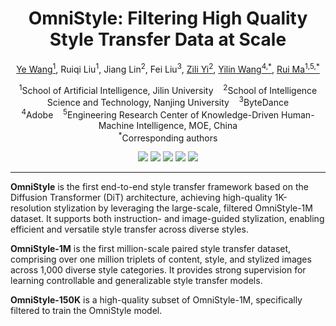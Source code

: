 <h1 align="center"><strong>OmniStyle: Filtering High Quality Style Transfer Data at Scale</strong></h1>

<p align="center">
  <a href="https://wangyephd.github.io/">Ye Wang<sup>1</sup></a>,
  Ruiqi Liu<sup>1</sup>,
  Jiang Lin<sup>2</sup>,
  Fei Liu<sup>3</sup>,
  <a href="https://is.nju.edu.cn/yzl_en/main.htm">Zili Yi<sup>2</sup></a>,
  <a href="https://yilinwang.org/">Yilin Wang<sup>4,*</sup></a>,
  <a href="https://ruim-jlu.github.io/#about">Rui Ma<sup>1,5,*</sup></a>
</p>

<p align="center">
  <sup>1</sup>School of Artificial Intelligence, Jilin University &nbsp;&nbsp;
  <sup>2</sup>School of Intelligence Science and Technology, Nanjing University &nbsp;&nbsp;
  <sup>3</sup>ByteDance<br>
  <sup>4</sup>Adobe &nbsp;&nbsp;
  <sup>5</sup>Engineering Research Center of Knowledge-Driven Human-Machine Intelligence, MOE, China<br>
  <sup>*</sup>Corresponding authors
</p>

<p align="center">
  <img src="https://img.shields.io/badge/Project-OmniStyle-blue?style=flat-square"/>
  <img src="https://img.shields.io/badge/Paper-arXiv-green?style=flat-square"/>
  <img src="https://img.shields.io/badge/Dataset-Open-orange?style=flat-square"/>
  <img src="https://img.shields.io/badge/HuggingFace-Model-yellow?style=flat-square"/>
  <img src="https://img.shields.io/github/stars/your_org/omnistyle?style=social"/>
</p>

---

**OmniStyle** is the first end-to-end style transfer framework based on the Diffusion Transformer (DiT) architecture, achieving high-quality 1K-resolution stylization by leveraging the large-scale, filtered OmniStyle-1M dataset. It supports both instruction- and image-guided stylization, enabling efficient and versatile style transfer across diverse styles. 

**OmniStyle-1M** is the first million-scale paired style transfer dataset, comprising over one million triplets of content, style, and stylized images across 1,000 diverse style categories. It provides strong supervision for learning controllable and generalizable style transfer models. 

**OmniStyle-150K** is a high-quality subset of OmniStyle-1M, specifically filtered to train the OmniStyle model.
